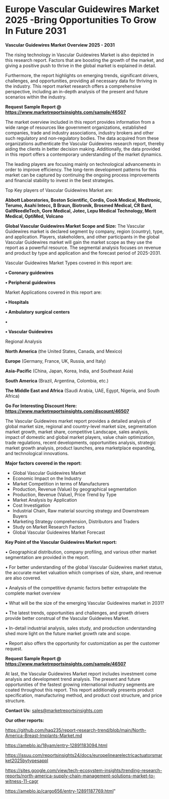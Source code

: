 # Europe Vascular Guidewires Market 2025 -Bring Opportunities To Grow In Future 2031

<Strong> Vascular Guidewires Market Overview 2025 - 2031</strong>

The rising technology in Vascular Guidewires Market is also depicted in this research report. Factors that are boosting the growth of the market, and giving a positive push to thrive in the global market is explained in detail.

Furthermore, the report highlights on emerging trends, significant drivers, challenges, and opportunities, providing all necessary data for thriving in the industry. This report market research offers a comprehensive perspective, including an in-depth analysis of the present and future scenarios within the industry.

<strong>Request Sample Report @ <a href=https://www.marketreportsinsights.com/sample/46507>https://www.marketreportsinsights.com/sample/46507</a></strong>

The market overview included in this report provides information from a wide range of resources like government organizations, established companies, trade and industry associations, industry brokers and other such regulatory and non-regulatory bodies. The data acquired from these organizations authenticate the Vascular Guidewires research report, thereby aiding the clients in better decision making. Additionally, the data provided in this report offers a contemporary understanding of the market dynamics.

The leading players are focusing mainly on technological advancements in order to improve efficiency. The long-term development patterns for this market can be captured by continuing the ongoing process improvements and financial stability to invest in the best strategies.

Top Key players of Vascular Guidewires Market are:

<strong>Abbott Laboratories, Boston Scientific, Cordis, Cook Medical, Medtronic, Terumo, Asahi Intecc, B Braun, Biotronik, Brosmed Medical, CR Bard, GaltNeedleTech, Gore Medical, Jotec, Lepu Medical Technology, Merit Medical, OptiMed, Volcano</strong>

<strong><b>Global Vascular Guidewires Market Scope and Size:</b></strong>
The Vascular Guidewires market is declared segment by company, region (country), type, and application. Players, stakeholders, and other participants in the global Vascular Guidewires market will gain the market scope as they use the report as a powerful resource. The segmental analysis focuses on revenue and product by type and application and the forecast period of 2025-2031.

Vascular Guidewires Market Types covered in this report are:

<strong>•  Coronary guidewires

•  Peripheral guidewires</strong>

Market Applications covered in this report are:

<strong>•  Hospitals

•  Ambulatory surgical centers

•  

•  Vascular Guidewires</strong> 

Regional Analysis

<strong>North America</strong> (the United States, Canada, and Mexico)

<strong>Europe</strong> (Germany, France, UK, Russia, and Italy)

<strong>Asia-Pacific</strong> (China, Japan, Korea, India, and Southeast Asia)

<strong>South America</strong> (Brazil, Argentina, Colombia, etc.)

<strong>The Middle East and Africa</strong> (Saudi Arabia, UAE, Egypt, Nigeria, and South Africa)

<strong>Go For Interesting Discount Here: <a href=https://www.marketreportsinsights.com/discount/46507>https://www.marketreportsinsights.com/discount/46507</a></strong>

The Vascular Guidewires market report provides a detailed analysis of global market size, regional and country-level market size, segmentation market growth, market share, competitive Landscape, sales analysis, impact of domestic and global market players, value chain optimization, trade regulations, recent developments, opportunities analysis, strategic market growth analysis, product launches, area marketplace expanding, and technological innovations.

<strong><b>Major factors covered in the report:</b></strong>
<ul>
  <li>Global Vascular Guidewires Market </li>
  <li>Economic Impact on the Industry</li>
  <li>Market Competition in terms of Manufacturers</li>
  <li>Production, Revenue (Value) by geographical segmentation</li>
  <li>Production, Revenue (Value), Price Trend by Type</li>
  <li>Market Analysis by Application</li>
  <li>Cost Investigation</li>
  <li>Industrial Chain, Raw material sourcing strategy and Downstream Buyers</li>
  <li>Marketing Strategy comprehension, Distributors and Traders</li>
  <li>Study on Market Research Factors</li>
  <li>Global Vascular Guidewires Market Forecast</li>
</ul>

<strong><b>Key Point of the Vascular Guidewires Market report:</b></strong>

• Geographical distribution, company profiling, and various other market segmentation are provided in the report.

• For better understanding of the global Vascular Guidewires market status, the accurate market valuation which comprises of size, share, and revenue are also covered.

• Analysis of the competitive dynamic factors better extrapolate the complete market overview

• What will be the size of the emerging Vascular Guidewires market in 2031?

• The latest trends, opportunities and challenges, and growth drivers provide better construal of the Vascular Guidewires Market.

• In-detail industrial analysis, sales study, and production understanding shed more light on the future market growth rate and scope.

• Report also offers the opportunity for customization as per the customer request.

<strong>Request Sample Report @ <a href=https://www.marketreportsinsights.com/sample/46507>https://www.marketreportsinsights.com/sample/46507</a></strong>

At last, the Vascular Guidewires Market report includes investment come analysis and development trend analysis. The present and future opportunities of the fastest growing international industry segments are coated throughout this report. This report additionally presents product specification, manufacturing method, and product cost structure, and price structure.

<strong>Contact Us:</strong>
sales@marketreportsinsights.com

<strong>Our other reports:</strong>

<a href=https://github.com/haq235/report-research-trend/blob/main/North-America-Breast-Implants-Market.md>https://github.com/haq235/report-research-trend/blob/main/North-America-Breast-Implants-Market.md</a>

<a href=https://ameblo.jp/18yam/entry-12891183094.html>https://ameblo.jp/18yam/entry-12891183094.html</a>

<a href=https://issuu.com/reportsinsights24/docs/europelinearelectricactuatorsmarket2025bytypesappl>https://issuu.com/reportsinsights24/docs/europelinearelectricactuatorsmarket2025bytypesappl</a>

<a href=https://sites.google.com/view/tech-ecosystem-insights/trending-research-reports/north-america-supply-chain-management-solutions-market-to-witness-11-cagr>https://sites.google.com/view/tech-ecosystem-insights/trending-research-reports/north-america-supply-chain-management-solutions-market-to-witness-11-cagr</a>

<a href=https://ameblo.jp/cargo656/entry-12891187769.html>https://ameblo.jp/cargo656/entry-12891187769.html</a>"

